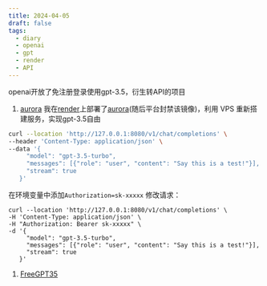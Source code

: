 ```yaml
---
title: 2024-04-05
draft: false
tags:
  - diary
  - openai
  - gpt
  - render
  - API
---
```

 openai开放了免注册登录使用gpt-3.5，衍生转API的项目

 1. [aurora](https://github.com/aurora-develop/aurora)
 我在[render](https://render.com)上部署了[aurora](https://github.com/aurora-develop/aurora)(随后平台封禁该镜像)，利用 VPS 重新搭建服务，实现gpt-3.5自由

 ```bash
 curl --location 'http://127.0.0.1:8080/v1/chat/completions' \
 --header 'Content-Type: application/json' \
 --data '{
      "model": "gpt-3.5-turbo",
      "messages": [{"role": "user", "content": "Say this is a test!"}],
      "stream": true
    }'
 ```

 在环境变量中添加`Authorization=sk-xxxxx`
 修改请求：

 ```
 curl --location 'http://127.0.0.1:8080/v1/chat/completions' \
 -H 'Content-Type: application/json' \
 -H "Authorization: Bearer sk-xxxxx" \
 -d '{
      "model": "gpt-3.5-turbo",
      "messages": [{"role": "user", "content": "Say this is a test!"}],
      "stream": true
    }'
 ```

 1. [FreeGPT35](https://github.com/missuo/FreeGPT35)
